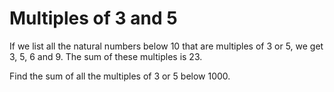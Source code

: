 # Multiples of 3 and 5

If we list all the natural numbers below 10 that are multiples of 3 or 5, we get 3, 5, 6 and 9. The sum of these
multiples is 23.

Find the sum of all the multiples of 3 or 5 below 1000.
